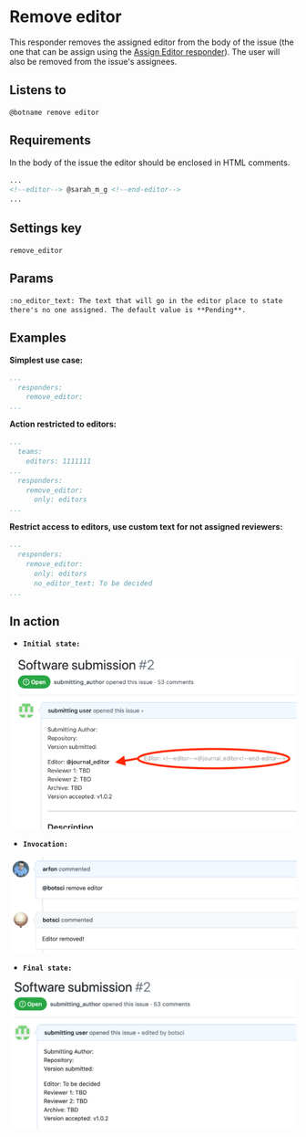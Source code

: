 Remove editor
=============

This responder removes the assigned editor from the body of the issue (the one that can be assign using the [Assign Editor responder](./assign_editor)). The user will also be removed from the issue's assignees.

## Listens to

```
@botname remove editor
```


## Requirements

In the body of the issue the editor should be enclosed in HTML comments.

```html
...
<!--editor--> @sarah_m_g <!--end-editor-->
...
```

## Settings key

`remove_editor`

## Params
```eval_rst
:no_editor_text: The text that will go in the editor place to state there's no one assigned. The default value is **Pending**.
```

## Examples

**Simplest use case:**
```yaml
...
  responders:
    remove_editor:
...
```

**Action restricted to editors:**
```yaml
...
  teams:
    editors: 1111111
...
  responders:
    remove_editor:
      only: editors
...
```

**Restrict access to editors, use custom text for not assigned reviewers:**
```yaml
...
  responders:
    remove_editor:
      only: editors
      no_editor_text: To be decided
...
```

## In action

* **`Initial state:`**

![](../images/responders/remove_editor_1.png "Remove editor responder in action: Before")

* **`Invocation:`**

![](../images/responders/remove_editor_2.png "Remove editor responder in action: Invocation")

* **`Final state:`**

![](../images/responders/remove_editor_3.png "Remove editor responder in action: After")

